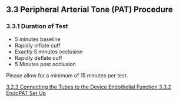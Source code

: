 ## 3.3 Peripheral Arterial Tone (PAT) Procedure

### 3.3.1 Duration of Test

* 5 minutes baseline
* Rapidly inflate cuff
* Exactly 5 minutes occlusion
* Rapidly deflate cuff
* 5 Minutes post occlusion

Please allow for a minimum of 15 minutes per test.


<div class="center">
<div class="btn-group">
  <a href=":pages_path:/manuals/endothelial-function/3-02-03-connecting-tubes.md" class="btn btn-default">
    <span class="glyphicon glyphicon-chevron-left"></span>
    3.2.3 Connecting the Tubes to the Device
  </a>

  <a href=":pages_path:/manuals/endothelial-function" class="btn btn-default">
    <span class="glyphicon glyphicon-chevron-up"></span>
    Endothelial Function
  </a>

  <a href=":pages_path:/manuals/endothelial-function/3-03-02-endopat-set-up.md" class="btn btn-success">
    3.3.2 EndoPAT Set Up
    <span class="glyphicon glyphicon-chevron-right"></span>
  </a>
</div>
</div>